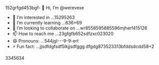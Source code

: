 152grfgd453bgf- 👋 Hi, I’m @werevexe
- 👀 I’m interested in ...15295263
- 🌱 I’m currently learning ...636+69
- 💞️ I’m looking to collaborate on ...wr8558595885596mjherf415126
- 📫 How to reach me ...23gfgfb652sdfzxc023020
- 😄 Pronouns: ...544jgl---9-9-ert
- ⚡ Fun fact: ...jjsdfdgfsdf5lkjjsdfggg
dfgdg873523313bfddsdcdd58+2
<!---9
werevexe/werevexe is a ✨ special ✨ repository because its `README.md` (this file) appears on your GistHub pfdrdrfrofile.1234562tyh
You can click the Preview link to take a look at your changes.26633
--->3345634
